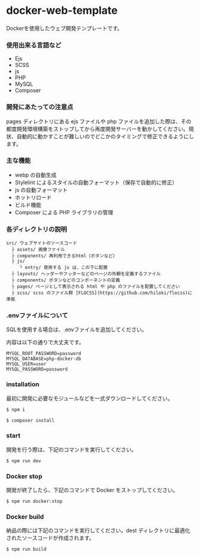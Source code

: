 # docker-web-template　　　
Dockerを使用したウェブ開発テンプレートです。  

### 使用出来る言語など
- Ejs
- SCSS
- js
- PHP
- MySQL
- Composer

### 開発にあたっての注意点
pages ディレクトリにある ejs ファイルや php ファイルを追加した際は、その都度開発環境構築をストップしてから再度開発サーバーを動かしてください。現状、自動的に動かすことが難しいのでどこかのタイミングで修正できるようにします。

### 主な機能
- webp の自動生成
- Stylelint によるスタイルの自動フォーマット（保存で自動的に修正）
- js の自動フォーマット
- ホットリロード
- ビルド機能
- Composer による PHP ライブラリの管理

### 各ディレクトリの説明
```
src/ ウェブサイトのソースコード
  ├ assets/ 画像ファイル
  ├ components/ 再利用できるhtml（ボタンなど）
  ├ js/
     └ entry/ 使用する js は、この下に配置
  ├ layouts/ ヘッダーやフッターなどのページの外観を定義するファイル
  ├ components/ ボタンなどのコンポーネントの定義
  ├ pages/ ページとして表示される html や php のファイルを配置してください
  ├ scss/ scss のファイル群 [FLOCSS](https://github.com/hiloki/flocss)に準拠
```

### .envファイルについて
SQLを使用する場合は、.envファイルを追加してください。  
  
内容は以下の通りで大丈夫です。  

```.env
MYSQL_ROOT_PASSWORD=password
MYSQL_DATABASE=php-docker-db
MYSQL_USER=user
MYSQL_PASSWORD=password
```

### installation
最初に開発に必要なモジュールなどを一式ダウンロードしてください。

```bash
$ npm i
```

```bash
$ composer install
```

### start
開発を行う際は、下記のコマンドを実行してください。

```bash
$ npm run dev
```

### Docker stop
開発が終了したら、下記のコマンドで Docker をストップしてください。

```bash
$ npm run docker:stop
```

### Docker build
納品の際には下記のコマンドを実行してください。dest ディレクトリに最適化されたソースコードが作成されます。

```bash
$ npm run build
```
